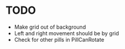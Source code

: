# TODO

* Make grid out of background
* Left and right movement should be by grid
* Check for other pills in PillCanRotate

